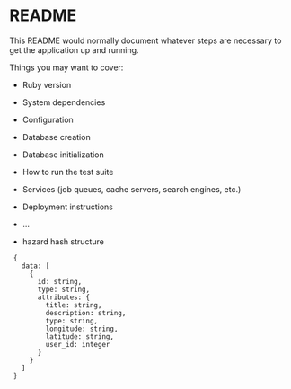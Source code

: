 # README

This README would normally document whatever steps are necessary to get the
application up and running.

Things you may want to cover:

* Ruby version

* System dependencies

* Configuration

* Database creation

* Database initialization

* How to run the test suite

* Services (job queues, cache servers, search engines, etc.)

* Deployment instructions

* ...

* hazard hash structure 
 
 ```
  {
    data: [
      {
        id: string,
        type: string,
        attributes: {
          title: string,
          description: string,
          type: string,
          longitude: string,
          latitude: string,
          user_id: integer
        }
      }
    ]
  }
 ```
